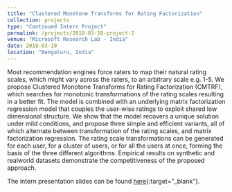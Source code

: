 ```yaml
---
title: "Clustered Monotone Transforms for Rating Factorization"
collection: projects
type: "Continued Intern Project"
permalink: /projects/2018-03-10-project-2
venue: "Microsoft Research Lab - India"
date: 2018-03-10
location: "Bengaluru, India"
---
```


Most recommendation engines force raters to map their natural rating scales, which might vary across the raters, to an arbitrary scale e.g. 1-5. We propose Clustered Monotone Transforms for Rating Factorization (CMTRF), which searches for monotonic transformations of the rating scales resulting in a better fit. The model is combined with an underlying matrix factorization regression model that couples the user-wise ratings to exploit shared low dimensional structure. We show that the model recovers a unique solution under mild conditions, and propose three simple and efficient variants, all of which alternate between transformation of the rating scales, and matrix factorization regression. The rating scale transformations can be generated for each user, for a cluster of users, or for all the users at once, forming the basis of the three different algorithms. Empirical results on synthetic and realworld datasets demonstrate the competitiveness of the proposed approach.

The intern presentation slides can be found [here](https://drive.google.com/file/d/1u_cx56K4xzdzznv-wuj1m9O1W98XaKjB/view?usp=sharing){:target="_blank"}.
